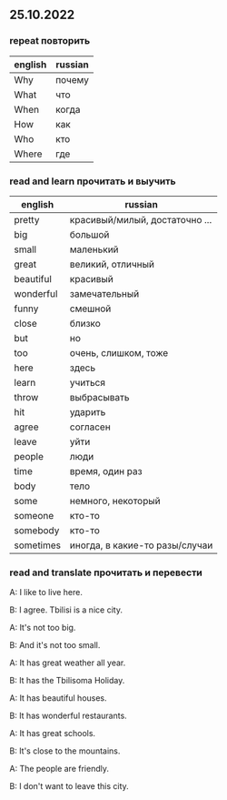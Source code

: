 
## 25.10.2022

### repeat повторить

english | russian
--------|---------
Why     | почему
What    | что
When    | когда
How     | как
Who     | кто
Where   | где

### read and learn прочитать и выучить

english | russian
--------|---------
pretty  | красивый/милый, достаточно ... 
big     | большой
small   | маленький
great   | великий, отличный
beautiful| красивый
wonderful| замечательный
funny   | смешной
close   | близко
but     | но
too     | очень, слишком, тоже
here    | здесь
learn   | учиться
throw   | выбрасывать 
hit     | ударить
agree   | согласен
leave   | уйти
people  | люди
time    | время, один раз
body    | тело
some    | немного, некоторый
someone | кто-то
somebody| кто-то
sometimes| иногда, в какие-то разы/случаи

### read and translate прочитать и перевести

A: I like to live here.

B: I agree. Tbilisi is a nice city.

A: It's not too big.

B: And it's not too small.

A: It has great weather all year.

B: It has the Tbilisoma Holiday.

A: It has beautiful houses.

B: It has wonderful restaurants.

A: It has great schools.

B: It's close to the mountains.

A: The people are friendly.

B: I don't want to leave this city.

